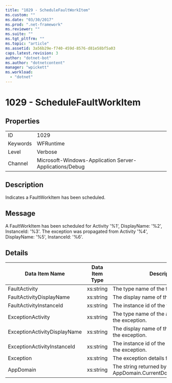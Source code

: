 ```yaml
---
title: "1029 - ScheduleFaultWorkItem"
ms.custom: ""
ms.date: "03/30/2017"
ms.prod: ".net-framework"
ms.reviewer: ""
ms.suite: ""
ms.tgt_pltfrm: ""
ms.topic: "article"
ms.assetid: 3a56b29e-f740-459d-8576-d81e58bf5a03
caps.latest.revision: 3
author: "dotnet-bot"
ms.author: "dotnetcontent"
manager: "wpickett"
ms.workload: 
  - "dotnet"
---
```

# 1029 - ScheduleFaultWorkItem
## Properties  

|||  
|-|-|  
|ID|1029|  
|Keywords|WFRuntime|  
|Level|Verbose|  
|Channel|Microsoft-Windows-Application Server-Applications/Debug|  

## Description  
 Indicates a FaultWorkItem has been scheduled.  

## Message  
 A FaultWorkItem has been scheduled for Activity '%1', DisplayName: '%2', InstanceId: '%3'.  The exception was propagated from Activity '%4', DisplayName: '%5', InstanceId: '%6'.  

## Details  


|        Data Item Name        | Data Item Type |                         Description                          |
|------------------------------|----------------|--------------------------------------------------------------|
|        FaultActivity         |   xs:string    |             The type name of the fault activity.             |
|   FaultActivityDisplayName   |   xs:string    |           The display name of the fault activity.            |
|   FaultActivityInstanceId    |   xs:string    |            The instance id of the fault activity.            |
|      ExceptionActivity       |   xs:string    |   The type name of the activity that threw the exception.    |
| ExceptionActivityDisplayName |   xs:string    |  The display name of the activity that threw the exception.  |
| ExceptionActivityInstanceId  |   xs:string    |  The instance id of the activity that threw the exception.   |
|          Exception           |   xs:string    |           The exception details for the exception            |
|          AppDomain           |   xs:string    | The string returned by AppDomain.CurrentDomain.FriendlyName. |

